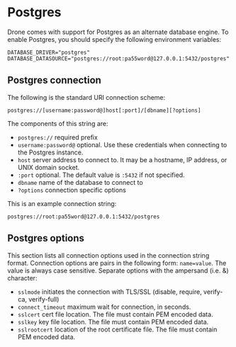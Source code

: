 
# Postgres

Drone comes with support for Postgres as an alternate database engine. To enable Postgres, you should specify the following environment variables:

```
DATABASE_DRIVER="postgres"
DATABASE_DATASOURCE="postgres://root:pa55word@127.0.0.1:5432/postgres"
```

## Postgres connection

The following is the standard URI connection scheme:

```
postgres://[username:password@]host[:port]/[dbname][?options]
```

The components of this string are:

* `postgres://` required prefix
* `username:password@` optional. Use these credentials when connecting to the Postgres instance.
* `host` server address to connect to. It may be a hostname, IP address, or UNIX domain socket.
* `:port` optional. The default value is `:5432` if not specified.
* `dbname` name of the database to connect to
* `?options` connection specific options

This is an example connection string:

```
postgres://root:pa55word@127.0.0.1:5432/postgres
```

## Postgres options

This section lists all connection options used in the connection string format. Connection options are pairs in the following form: `name=value`. The value is always case sensitive. Separate options with the ampersand (i.e. &) character:

* `sslmode` initiates the connection with TLS/SSL (disable, require, verify-ca, verify-full)
* `connect_timeout` maximum wait for connection, in seconds.
* `sslcert` cert file location. The file must contain PEM encoded data.
* `sslkey` key file location. The file must contain PEM encoded data.
* `sslrootcert` location of the root certificate file. The file must contain PEM encoded data.
